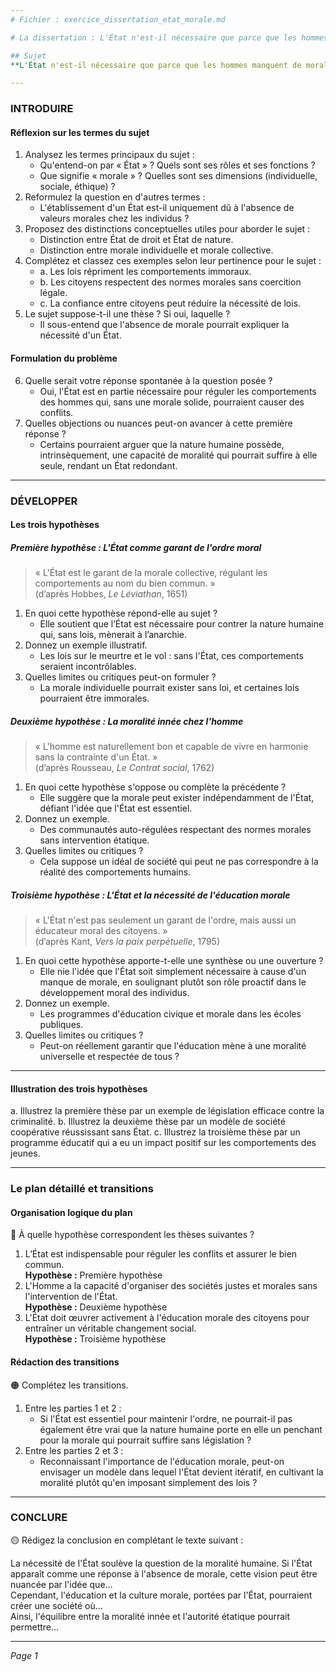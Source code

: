 ```yaml
---
# Fichier : exercice_dissertation_etat_morale.md

# La dissertation : L'État n'est-il nécessaire que parce que les hommes manquent de morale ?

## Sujet
**L'État n'est-il nécessaire que parce que les hommes manquent de morale ?**

---
```


### INTRODUIRE

#### Réflexion sur les termes du sujet

1. Analysez les termes principaux du sujet :
   - Qu'entend-on par « État » ? Quels sont ses rôles et ses fonctions ?
   - Que signifie « morale » ? Quelles sont ses dimensions (individuelle, sociale, éthique) ?
2. Reformulez la question en d'autres termes :
   - L'établissement d'un État est-il uniquement dû à l'absence de valeurs morales chez les individus ?
3. Proposez des distinctions conceptuelles utiles pour aborder le sujet :
   - Distinction entre État de droit et État de nature.
   - Distinction entre morale individuelle et morale collective.
4. Complétez et classez ces exemples selon leur pertinence pour le sujet :
   - a. Les lois répriment les comportements immoraux.  
   - b. Les citoyens respectent des normes morales sans coercition légale.  
   - c. La confiance entre citoyens peut réduire la nécessité de lois.  
5. Le sujet suppose-t-il une thèse ? Si oui, laquelle ?
   - Il sous-entend que l'absence de morale pourrait expliquer la nécessité d'un État.

#### Formulation du problème

6. Quelle serait votre réponse spontanée à la question posée ?
   - Oui, l'État est en partie nécessaire pour réguler les comportements des hommes qui, sans une morale solide, pourraient causer des conflits.
7. Quelles objections ou nuances peut-on avancer à cette première réponse ?
   - Certains pourraient arguer que la nature humaine possède, intrinsèquement, une capacité de moralité qui pourrait suffire à elle seule, rendant un État redondant.

---

### DÉVELOPPER

#### Les trois hypothèses

##### Première hypothèse : L'État comme garant de l'ordre moral

> « L'État est le garant de la morale collective, régulant les comportements au nom du bien commun. »  
> (d’après Hobbes, *Le Léviathan*, 1651)

1. En quoi cette hypothèse répond-elle au sujet ?
   - Elle soutient que l’État est nécessaire pour contrer la nature humaine qui, sans lois, mènerait à l’anarchie.
2. Donnez un exemple illustratif.
   - Les lois sur le meurtre et le vol : sans l'État, ces comportements seraient incontrôlables.
3. Quelles limites ou critiques peut-on formuler ?
   - La morale individuelle pourrait exister sans loi, et certaines lois pourraient être immorales.

##### Deuxième hypothèse : La moralité innée chez l'homme

> « L'homme est naturellement bon et capable de vivre en harmonie sans la contrainte d'un État. »  
> (d’après Rousseau, *Le Contrat social*, 1762)

1. En quoi cette hypothèse s'oppose ou complète la précédente ?
   - Elle suggère que la morale peut exister indépendamment de l'État, défiant l'idée que l'État est essentiel.
2. Donnez un exemple.
   - Des communautés auto-régulées respectant des normes morales sans intervention étatique.
3. Quelles limites ou critiques ?
   - Cela suppose un idéal de société qui peut ne pas correspondre à la réalité des comportements humains.

##### Troisième hypothèse : L'État et la nécessité de l'éducation morale

> « L'État n'est pas seulement un garant de l'ordre, mais aussi un éducateur moral des citoyens. »  
> (d’après Kant, *Vers la paix perpétuelle*, 1795)

1. En quoi cette hypothèse apporte-t-elle une synthèse ou une ouverture ?
   - Elle nie l'idée que l'État soit simplement nécessaire à cause d'un manque de morale, en soulignant plutôt son rôle proactif dans le développement moral des individus.
2. Donnez un exemple.
   - Les programmes d'éducation civique et morale dans les écoles publiques.
3. Quelles limites ou critiques ?
   - Peut-on réellement garantir que l'éducation mène à une moralité universelle et respectée de tous ?

---

#### Illustration des trois hypothèses

a. Illustrez la première thèse par un exemple de législation efficace contre la criminalité.
b. Illustrez la deuxième thèse par un modèle de société coopérative réussissant sans État.
c. Illustrez la troisième thèse par un programme éducatif qui a eu un impact positif sur les comportements des jeunes.

---

### Le plan détaillé et transitions

#### Organisation logique du plan

🔴 À quelle hypothèse correspondent les thèses suivantes ?

1. L’État est indispensable pour réguler les conflits et assurer le bien commun.  
   **Hypothèse :** Première hypothèse
2. L'Homme a la capacité d'organiser des sociétés justes et morales sans l'intervention de l'État.  
   **Hypothèse :** Deuxième hypothèse
3. L'État doit œuvrer activement à l'éducation morale des citoyens pour entraîner un véritable changement social.  
   **Hypothèse :** Troisième hypothèse

#### Rédaction des transitions

🟠 Complétez les transitions.

1. Entre les parties 1 et 2 :  
   - Si l'État est essentiel pour maintenir l'ordre, ne pourrait-il pas également être vrai que la nature humaine porte en elle un penchant pour la morale qui pourrait suffire sans législation ?
2. Entre les parties 2 et 3 :  
   - Reconnaissant l'importance de l'éducation morale, peut-on envisager un modèle dans lequel l'État devient itératif, en cultivant la moralité plutôt qu'en imposant simplement des lois ?

---

### CONCLURE

🟡 Rédigez la conclusion en complétant le texte suivant :

La nécessité de l'État soulève la question de la moralité humaine. Si l'État apparaît comme une réponse à l'absence de morale, cette vision peut être nuancée par l'idée que…  
Cependant, l'éducation et la culture morale, portées par l'État, pourraient créer une société où…  
Ainsi, l'équilibre entre la moralité innée et l'autorité étatique pourrait permettre…  

--- 

*Page 1*